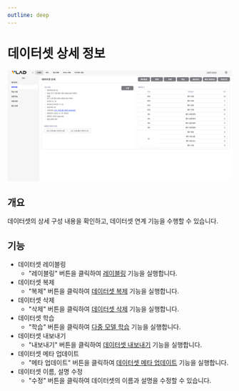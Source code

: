 ```yaml
---
outline: deep
---
```


# 데이터셋 상세 정보

![데이터셋 상세 정보](/public/ko/data/dataset-detail.png)


## 개요
데이터셋의 상세 구성 내용을 확인하고, 데이터셋 연계 기능을 수행할 수 있습니다.


## 기능
- 데이터셋 레이블링
  - "레이블링" 버튼을 클릭하여 [레이블링](./intro-labeling) 기능을 실행합니다.
- 데이터셋 복제
  - "복제" 버튼을 클릭하여 [데이터셋 복제](./dataset-clone) 기능을 실행합니다.
- 데이터셋 삭제
  - "삭제" 버튼을 클릭하여 [데이터셋 삭제](./dataset-delete) 기능을 실행합니다.
- 데이터셋 학습
  - "학습" 버튼을 클릭하여 [다중 모델 학습](./training-multi-model-training) 기능을 실행합니다.
- 데이터셋 내보내기
  - "내보내기" 버튼을 클릭하여 [데이터셋 내보내기](./dataset-export) 기능을 실행합니다.
- 데이터셋 메타 업데이트
  - "메타 업데이트" 버튼을 클릭하여 [데이터셋 메타 업데이트](./dataset-update-meta) 기능을 실행합니다.
- 데이터셋 이름, 설명 수정
  - "수정" 버튼을 클릭하여 데이터셋의 이름과 설명을 수정할 수 있습니다.
